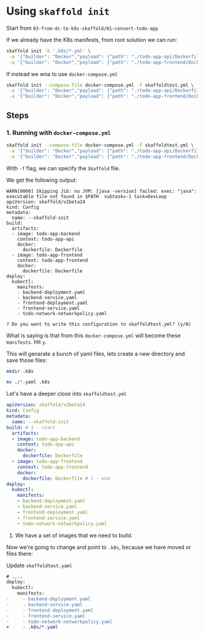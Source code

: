 # Using `skaffold init`

Start from `03-from-dc-to-k8s-skaffold/01-convert-todo-app`

If we already have the K8s manifests, from root solution we can run:

```bash
skaffold init -k '.k8s/*.yml' \
 -a '{"builder": "Docker","payload": {"path": "./todo-app-api/Dockerfile"},"image": "todo-app-backend"}' \
 -a '{"builder": "Docker","payload": {"path": "./todo-app-frontend/Dockerfile"},"image": "todo-app-frontend"}'
```

If instead we wna to use `docker-compose.yml`

```bash
skaffold init --compose-file docker-compose.yml -f skaffoldtest.yml \
 -a '{"builder": "Docker","payload": {"path": "./todo-app-api/Dockerfile"},"image": "todo-app-backend"}' \
 -a '{"builder": "Docker","payload": {"path": "./todo-app-frontend/Dockerfile"},"image": "todo-app-frontend"}'
```

## Steps 

### 1. Running with `docker-compose.yml`

```bash
skaffold init --compose-file docker-compose.yml -f skaffoldtest.yml \
 -a '{"builder": "Docker","payload": {"path": "./todo-app-api/Dockerfile"},"image": "todo-app-backend"}' \
 -a '{"builder": "Docker","payload": {"path": "./todo-app-frontend/Dockerfile"},"image": "todo-app-frontend"}'
```

With `-f` flag, we can specify the `Skaffold` file.

We get the following output:

```
WARN[0000] Skipping Jib: no JVM: [java -version] failed: exec: "java": executable file not found in $PATH  subtask=-1 task=DevLoop
apiVersion: skaffold/v2beta24
kind: Config
metadata:
  name: --skaffold-init
build:
  artifacts:
  - image: todo-app-backend
    context: todo-app-api
    docker:
      dockerfile: Dockerfile
  - image: todo-app-frontend
    context: todo-app-frontend
    docker:
      dockerfile: Dockerfile
deploy:
  kubectl:
    manifests:
    - backend-deployment.yaml
    - backend-service.yaml
    - frontend-deployment.yaml
    - frontend-service.yaml
    - todo-network-networkpolicy.yaml

? Do you want to write this configuration to skaffoldtest.yml? (y/N)
```

What is saying is that from this `docker-compose.yml` will become these `manifests`. Hit `y`.

This will genarate a bunch of yaml files, lets create a new directory and save those files:

```bash
mkdir .k8s
```

```bash
mv ./*.yaml .k8s 
```

Let's have a deeper close into `skaffoldtest.yml`

```yml
apiVersion: skaffold/v2beta24
kind: Config
metadata:
  name: --skaffold-init
build: # 1 - start
  artifacts:
  - image: todo-app-backend
    context: todo-app-api
    docker:
      dockerfile: Dockerfile
  - image: todo-app-frontend
    context: todo-app-frontend
    docker:
      dockerfile: Dockerfile # 1 - end
deploy:
  kubectl:
    manifests:
    - backend-deployment.yaml
    - backend-service.yaml
    - frontend-deployment.yaml
    - frontend-service.yaml
    - todo-network-networkpolicy.yaml

```

1. We have a set of images that we need to build.

Now we're going to change and point to `.k8s`, because we have moved or files there:

Update `skaffoldtest.yaml`

```diff
# ....
deploy:
  kubectl:
    manifests:
-     - backend-deployment.yaml
-     - backend-service.yaml
-     - frontend-deployment.yaml
-     - frontend-service.yaml
-     - todo-network-networkpolicy.yaml
+     - .k8s/*.yaml

```